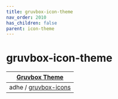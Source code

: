 ```yaml
---
title: gruvbox-icon-theme
nav_order: 2010
has_children: false
parent: icon-theme
---
```



# gruvbox-icon-theme

| [Gruvbox Theme](https://samwhelp.github.io/note-about-theme/read/desktop-theme/themes/gruvbox-theme.html) |
| --- |
| adhe / [gruvbox-icons](https://www.opencode.net/adhe/gruvboxplasma/-/tree/master/icons/Gruvbox?ref_type=heads) |

